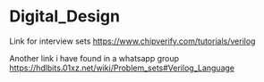 # Digital_Design


Link for interview sets 
https://www.chipverify.com/tutorials/verilog

Another link i have found in a whatsapp group
https://hdlbits.01xz.net/wiki/Problem_sets#Verilog_Language 
